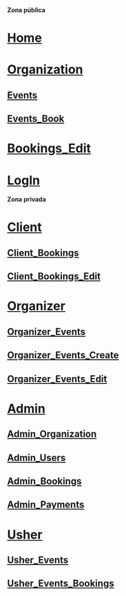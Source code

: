 **Zona pública**
# [Home](http://rfph.com/ "Resevas Rede FP Hostalaria")

# [Organization](http://rfph.com/org/:organization "CIFP Paseo das Pontes")
## [Events](http://rfph.com/org/:organization/events/ "Ver ofertas")
## [Events_Book](http://rfph.com/org/:organization/events/:idEvent/book "Reservar Oferta")

# [Bookings_Edit](http://rfph.com/bookings/:idBooking/:hash "Editar reservar")

# [LogIn](http://rfph.com/login/ "Entrar")

**Zona privada**
# [Client](http://rfph.com/client/ "Perfil del usuario")
## [Client_Bookings](http://rfph.com/client/bookings/ "Reservas")
## [Client_Bookings_Edit](http://rfph.com/client/bookings/:idBooking "Editar reservar")

# [Organizer](http://rfph.com/organizer/ "Profesor cocinero")
## [Organizer_Events](http://rfph.com/organizer/events "Ofertas de un Autor")
## [Organizer_Events_Create](http://rfph.com/organizer/events/create "Nueva oferta de un Autor")
## [Organizer_Events_Edit](http://rfph.com/organizer/events/:idEvent "Editar oferta de un Autor")

# [Admin](http://rfph.com/admin/ "Administración")
## [Admin_Organization](http://organization.rfph.com/admin/organization "Administración del centro")
## [Admin_Users](http://organization.rfph.com/admin/users "Administración de usuarios")
## [Admin_Bookings](http://organization.rfph.com/admin/bookings "Administración de reservas")
## [Admin_Payments](http://organization.rfph.com/admin/payments "Administración de pagos")

# [Usher](http://organization.rfph.com/usher/ "Maitre")
## [Usher_Events](http://organization.rfph.com/usher/events/ "Ofertas activas")
## [Usher_Events_Bookings](http://organization.rfph.com/usher/events/:idEvent/bookings "Reservas para una oferta")